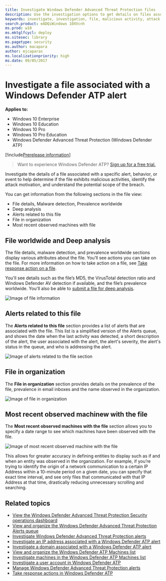 ```yaml
---
title: Investigate Windows Defender Advanced Threat Protection files
description: Use the investigation options to get details on files associated with alerts, behaviours, or events.
keywords: investigate, investigation, file, malicious activity, attack motivation, deep analysis, deep analysis report
search.product: eADQiWindows 10XVcnh
ms.prod: w10
ms.mktglfcycl: deploy
ms.sitesec: library
ms.pagetype: security
ms.author: macapara
author: mjcaparas
ms.localizationpriority: high
ms.date: 09/05/2017
---
```

# Investigate a file associated with a Windows Defender ATP alert

**Applies to:**

- Windows 10 Enterprise
- Windows 10 Education
- Windows 10 Pro
- Windows 10 Pro Education
- Windows Defender Advanced Threat Protection (Windows Defender ATP)

[!include[Prerelease information](prerelease.md)]

>Want to experience Windows Defender ATP? [Sign up for a free trial.](https://www.microsoft.com/en-us/WindowsForBusiness/windows-atp?ocid=docs-wdatp-investigatefiles-abovefoldlink) 

Investigate the details of a file associated with a specific alert, behavior, or event to help determine if the file exhibits malicious activities, identify the attack motivation, and understand the potential scope of the breach.

You can get information from the following sections in the file view:

- File details, Malware detection, Prevalence worldwide
- Deep analysis
- Alerts related to this file
- File in organization
- Most recent observed machines with file

## File worldwide and Deep analysis
The file details, malware detection, and prevalence worldwide sections display various attributes about the file. You’ll see actions you can take on the file. For more information on how to take action on a file, see [Take response action on a file](respond-file-alerts-windows-defender-advanced-threat-protection.md).

You'll see details such as the file’s MD5, the VirusTotal detection ratio and Windows Defender AV detection if available, and the file’s prevalence worldwide. You'll also be able to [submit a file for deep analysis](respond-file-alerts-windows-defender-advanced-threat-protection.md#deep-analysis).

![Image of file information](images/atp-file-information.png)

## Alerts related to this file
The **Alerts related to this file** section provides a list of alerts that are associated with the file. This list is a simplified version of the Alerts queue, and shows the date when the last activity was detected, a short description of the alert, the user associated with the alert, the alert's severity, the alert's status in the queue, and who is addressing the alert.

![Image of alerts related to the file section](images/atp-alerts-related-to-file.png)

## File in organization
The **File in organization** section provides details on the prevalence of the file, prevalence in email inboxes and the name observed in the organization.

![Image of file in organization](images/atp-file-in-org.png)

## Most recent observed machinew with the file
The **Most recent observed machines with the file** section allows you to specify a date range to see which machines have been observed with the file.

![Image of most recent observed machine with the file](images/atp-observed-machines.png)

This allows for greater accuracy in defining entities to display such as if and when an entity was observed in the organization. For example, if you’re trying to identify the origin of a network communication to a certain IP Address within a 10-minute period on a given date, you can specify that exact time interval, and see only files that communicated with that IP Address at that time, drastically reducing unnecessary scrolling and searching.

## Related topics
- [View the Windows Defender Advanced Threat Protection Security operations dashboard](dashboard-windows-defender-advanced-threat-protection.md)
- [View and organize the Windows Defender Advanced Threat Protection Alerts queue ](alerts-queue-windows-defender-advanced-threat-protection.md)
- [Investigate Windows Defender Advanced Threat Protection alerts](investigate-alerts-windows-defender-advanced-threat-protection.md)
- [Investigate an IP address associated with a Windows Defender ATP alert](investigate-ip-windows-defender-advanced-threat-protection.md)
- [Investigate a domain associated with a Windows Defender ATP alert](investigate-domain-windows-defender-advanced-threat-protection.md)
- [View and organize the Windows Defender ATP Machines list](machines-view-overview-windows-defender-advanced-threat-protection.md)
- [Investigate machines in the Windows Defender ATP Machines list](investigate-machines-windows-defender-advanced-threat-protection.md)
- [Investigate a user account in Windows Defender ATP](investigate-user-windows-defender-advanced-threat-protection.md)
- [Manage Windows Defender Advanced Threat Protection alerts](manage-alerts-windows-defender-advanced-threat-protection.md)
- [Take response actions in Windows Defender ATP](response-actions-windows-defender-advanced-threat-protection.md)
